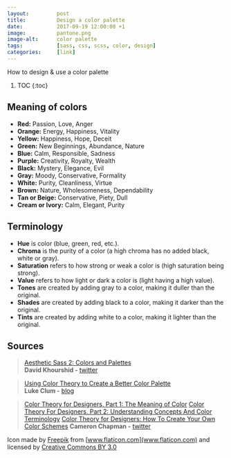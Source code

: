 ```yaml
---
layout:         post
title:          Design a color palette
date:           2017-09-19 12:00:00 +1
image:          pantone.png
image-alt:      color palette
tags:           [sass, css, scss, color, design]
categories:     [link]
---
```


How to design & use a color palette

<!-- more -->

1. TOC
{:toc}

## Meaning of colors
- **Red:** Passion, Love, Anger
- **Orange:** Energy, Happiness, Vitality
- **Yellow:** Happiness, Hope, Deceit
- **Green:** New Beginnings, Abundance, Nature
- **Blue:** Calm, Responsible, Sadness
- **Purple:** Creativity, Royalty, Wealth
- **Black:** Mystery, Elegance, Evil
- **Gray:** Moody, Conservative, Formality
- **White:** Purity, Cleanliness, Virtue
- **Brown:** Nature, Wholesomeness, Dependability
- **Tan or Beige:** Conservative, Piety, Dull
- **Cream or Ivory:** Calm, Elegant, Purity

## Terminology
- **Hue** is color (blue, green, red, etc.).
- **Chroma** is the purity of a color (a high chroma has no added black, white or gray).
- **Saturation** refers to how strong or weak a color is (high saturation being strong).
- **Value** refers to how light or dark a color is (light having a high value).
- **Tones** are created by adding gray to a color, making it duller than the original.
- **Shades** are created by adding black to a color, making it darker than the original.
- **Tints** are created by adding white to a color, making it lighter than the original.



## Sources

> [Aesthetic Sass 2: Colors and Palettes](https://scotch.io/tutorials/aesthetic-sass-2-colors)  
> **David Khourshid -** [twitter](https://twitter.com/DavidKPiano)

> [Using Color Theory to Create a Better Color Palette](https://www.dtelepathy.com/blog/design/color-theory)  
> **Luke Clum -** [blog](https://www.dtelepathy.com/blog/author/luke-clum-gauthor)



> [Color Theory for Designers, Part 1: The Meaning of Color](https://www.smashingmagazine.com/2010/01/color-theory-for-designers-part-1-the-meaning-of-color/)
> [Color Theory For Designers, Part 2: Understanding Concepts And Color Terminology](https://www.smashingmagazine.com/2010/02/color-theory-for-designers-part-2-understanding-concepts-and-terminology/)
> [Color Theory for Designers: How To Create Your Own Color Schemes](https://www.smashingmagazine.com/2010/02/color-theory-for-designer-part-3-creating-your-own-color-palettes/)
> **Cameron Chapman -** [twitter](http://www.twitter.com/cameron_chapman)
  
  
Icon made by [Freepik](http://www.freepik.com) from [www.flaticon.com](www.flaticon.com) and licensed by [Creative Commons BY 3.0](http://creativecommons.org/licenses/by/3.0/)
